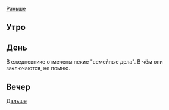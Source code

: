 [Раньше](2021.05.13.md)  
## Утро
## День
В ежедневнике отмечены некие "семейные дела". В чём они заключаются, не помню.
## Вечер
[Дальше](2021.05.15.md)
